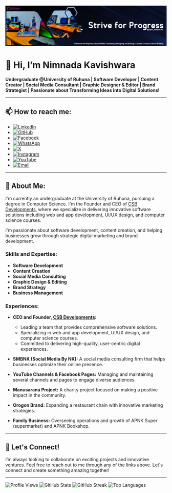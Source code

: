 ![GitHub Cover](https://github.com/NimnadaUGC/NimnadaUGC/blob/main/Git-Hub%20Cover.png)

# 👋 Hi, I’m Nimnada Kavishwara

**Undergraduate @University of Ruhuna | Software Developer | Content Creator | Social Media Consultant | Graphic Designer & Editor | Brand Strategist | Passionate about Transforming Ideas into Digital Solutions!**

---

## 📫 How to reach me:
- [![LinkedIn](https://img.shields.io/badge/LinkedIn-0077B5?style=flat&logo=linkedin&logoColor=white)](https://www.linkedin.com/in/nimnada-kavishwara-nk)
- [![GitHub](https://img.shields.io/badge/GitHub-181717?style=flat&logo=github&logoColor=white)](https://github.com/NimnadaUGC)
- [![Facebook](https://img.shields.io/badge/Facebook-1877F2?style=flat&logo=facebook&logoColor=white)](https://www.facebook.com/NimnadaNK)
- [![WhatsApp](https://img.shields.io/badge/WhatsApp-25D366?style=flat&logo=whatsapp&logoColor=white)](https://wa.me/94762320830)
- [![X](https://img.shields.io/badge/X-1DA1F2?style=flat&logo=x&logoColor=white)](https://x.com/Nimnada_NK)
- [![Instagram](https://img.shields.io/badge/Instagram-E4405F?style=flat&logo=instagram&logoColor=white)](https://www.instagram.com/nimnada_nk)
- [![YouTube](https://img.shields.io/badge/YouTube-FF0000?style=flat&logo=youtube&logoColor=white)](https://www.youtube.com/@smbnk6121)
- [![Email](https://img.shields.io/badge/Email-D14836?style=flat&logo=gmail&logoColor=white)](mailto:nimnadakavishwarank.ugc@gmail.com)

---

## 🔭 About Me:
I'm currently an undergraduate at the University of Ruhuna, pursuing a degree in Computer Science. I'm the Founder and CEO of [CSB Developments](https://csbodima.lk/nimnada), where we specialize in delivering innovative software solutions including web and app development, UI/UX design, and computer science courses. 

I'm passionate about software development, content creation, and helping businesses grow through strategic digital marketing and brand development.

### Skills and Expertise:
- **Software Development**
- **Content Creation**
- **Social Media Consulting**
- **Graphic Design & Editing**
- **Brand Strategy**
- **Business Management**

### Experiences:
- **CEO and Founder, [CSB Developments](https://csbodima.lk/nimnada):**
  - Leading a team that provides comprehensive software solutions.
  - Specializing in web and app development, UI/UX design, and computer science courses.
  - Committed to delivering high-quality, user-centric digital experiences.

- **SMBNK (Social Media By NK):** A social media consulting firm that helps businesses optimize their online presence.
- **YouTube Channels & Facebook Pages:** Managing and maintaining several channels and pages to engage diverse audiences.
- **Manusarana Project:** A charity project focused on making a positive impact in the community.
- **Orogon Brand:** Expanding a restaurant chain with innovative marketing strategies.
- **Family Business:** Overseeing operations and growth of APNK Super (supermarket) and APNK Bookshop.

---

## 🌟 Let's Connect!
I’m always looking to collaborate on exciting projects and innovative ventures. Feel free to reach out to me through any of the links above. Let's connect and create something amazing together!

---

![Profile Views](https://komarev.com/ghpvc/?username=NimnadaUGC&color=blue&style=flat)
![GitHub Stats](https://github-readme-stats.vercel.app/api?username=NimnadaUGC&show_icons=true&theme=radical)
![GitHub Streak](https://github-readme-streak-stats.herokuapp.com/?user=NimnadaUGC&theme=radical)
![Top Languages](https://github-readme-stats.vercel.app/api/top-langs/?username=NimnadaUGC&layout=compact&theme=radical)

<!---
NimnadaUGC/NimnadaUGC is a ✨ special ✨ repository because its `README.md` (this file) appears on your GitHub profile.
You can click the Preview link to take a look at your changes.
--->
